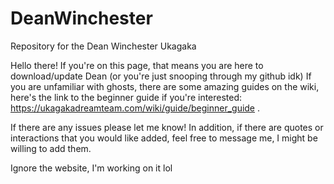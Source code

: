 # DeanWinchester
Repository for the Dean Winchester Ukagaka

Hello there! If you're on this page, that means you are here to download/update Dean (or you're just snooping through my github idk) If you are unfamiliar with ghosts, there are some amazing guides on the wiki, here's the link to the beginner guide if you're interested: https://ukagakadreamteam.com/wiki/guide/beginner_guide .

If there are any issues please let me know! In addition, if there are quotes or interactions that you would like added, feel free to message me, I might be willing to add them. 

Ignore the website, I'm working on it lol
